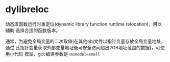 # dylibreloc

动态库函数运行时重定位(dynamic library function runtime relocation)，用以辅助
选择合适的函数版本。

通常，为避免全局变量的二次取值(在其他obj文件以指针变量存放全局变量地址，通过
此指针变量获取外部变量地址後可安全访问超出2GB地址范围的数据)，可使用小代码
模型，gcc编译参数是`-mcmodel=small`
